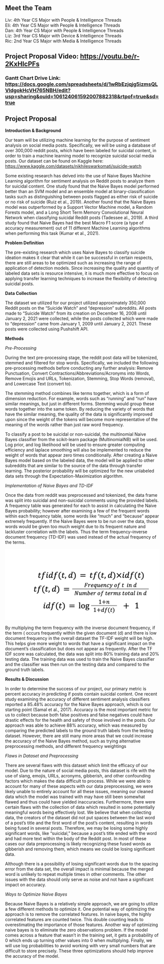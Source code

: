 
## Meet the Team

Liv: 4th Year CS Major with People & Intelligence Threads <br>
Eli: 4th Year CS Major with People & Intelligence Threads <br>
Dan: 4th Year CS Major with People & Intelligence Threads <br>
Liz:    3rd Year CS Major with Device & Intelligence Threads <br>
Ric:   2nd Year CS Major with Media & Intelligence Threads <br>

## Project Proposal Video: https://youtu.be/r-2KxHIcPFs
### Gantt Chart Drive Link: https://docs.google.com/spreadsheets/d/1wRbEzjqjg5izmsQLVldgokHcVH765NBH/edit?usp=sharing&ouid=106124061592007882318&rtpof=true&sd=true
## Project Proposal


**Introduction & Background**

Our team will be utilizing machine learning for the purpose of sentiment analysis on social media posts. Specifically, we will be using a database of over 300,000 reddit posts, which have been labeled for suicidal content, in order to train a machine learning model to recognize suicidal social media posts. Our dataset can be found on Kaggle here: https://www.kaggle.com/datasets/nikhileswarkomati/suicide-watch 

Some existing research has delved into the use of Naive Bayes Machine Learning algorithm for sentiment analysis on Reddit posts to analyze them for suicidal content. One study found that the Naive Bayes model performed better than an SVM model and an ensemble model at binary-classification tasks such as distinguishing between posts flagged as either risk of suicide or no risk of suicide (Ruiz et al., 2019). Another found that the Naive Bayes model was outperformed by a Support Vector Machine model, a Random Forests model, and a Long Short Term Memory Convolutional Neural Network when classifying suicidal Reddit posts (Tadessee al., 2019). A third study found that Naive Bayes had the best Macro F1 score (a type of accuracy measurement) out of 11 different Machine Learning algorithms when performing this task (Kumar et al., 2021).

**Problem Definition**

The pre-existing research which uses Naive Bayes to classify suicide ideation makes it clear that while it can be successful in certain respects, there are still areas to be optimized such as increasing the range of application of detection models. Since increasing the quality and quantity of labeled data sets is resource intensive, it is much more effective to focus on applying transfer learning techniques to increase the flexibility of detecting suicidal posts.

**Data Collection**

The dataset we utilized for our project utilized approximately 350,000 Reddit posts on the “Suicide Watch” and “depression” subreddits. All posts made to “Suicide Watch” from its creation on December 16, 2008 until January 2, 2021 were collected, while the posts collected which were made to “depression” came from January 1, 2009 until January 2, 2021. These posts were collected using Pushshift API.

**Methods**


*Pre-Processing* 

During the text pre-processing stage, the reddit post data will be tokenized, stemmed and filtered for stop words. Specifically, we included the following pre-processing methods before conducting any further analysis: Remove Punctuation, Convert Contractions/Abbreviations/Acronyms into Words, Remove Emojis and URLs, Tokenization, Stemming, Stop Words (removal), and Lowercase Text (convert to). 

The stemming method combines like terms together, which is a form of dimension reduction. For example, words such as “running” and “run” have similar meanings, but just in different forms. Stemming would group these words together into the same token. By reducing the variety of words that have the similar meaning, the quality of the data is significantly improved upon since the weight of the tokens will become more representative of the meaning of the words rather than just raw word frequency. 

To classify a post to be suicidal or non-suicidal, the multinomial Naive Bayes classifier from the scikit-learn package (MultinomialNB) will be used. Log prior, and log likelihood will be used to ensure greater computing efficiency and laplace smoothing will also be implemented to reduce the weight of words that appear zero times conditionally. After creating a Naive Bayes model based on the labeled data, the model will be applied to other subreddits that are similar to the source of the data through transfer learning. The posterior probability will be optimized for the new unlabeled data sets through the Expectation-Maximization algorithm. 

*Implementation of Naive Bayes and TD-IDF*

Once the data from reddit was preprocessed and tokenized, the data frame was split into suicidal and non-suicidal comments using the provided labels. A frequency table was generated for each to assist in calculating the Naive Bayes probability; however after examining a few of the frequent words within each frequency table, some words like “much” and “because” appear extremely frequently. If the Naive Bayes were to be run over the data, those words would be given too much weight due to its frequent nature and lackluster correlation with the labels. Thus the term frequency–inverse document frequency (TD-IDF) was used instead of the actual frequency of the terms. 

![Equations](equation.png) 


By multiplying the term frequency with the inverse document frequency, if the term ( occurs frequently within the given document (d) and there is low document frequency in the overall dataset the TF-IDF weight will be high. This helps give more weight to words that have a significant impact on the document’s classification but does not appear as frequently. 
After the TF IDF score was calculated, the data was split into 80% training data and 20% testing data. The training data was used to train the Naive Bayes classifier and the classifier was then run on the testing data and compared to the ground truth labels. 

**Results & Discussion**

In order to determine the success of our project, our primary metric is percent accuracy in predicting if posts contain suicidal content. One recent study examining the accuracy of different sentiment analysis classifiers reported a 85.48% accuracy for the Naive Bayes approach, which is our starting point (Samal et al., 2017). Accuracy is the most important metric for us to collect because both false positives and false negatives could have drastic effects for the health and safety of those involved in the posts. Our approach was able to achieve 88% accuracy, which was measured by comparing the predicted labels to the ground truth labels from the testing dataset. However, there are still many more areas that we could increase the accuracy of the Naive Bayes method, such as trying alternative preprocessing methods, and different frequency weightings 

*Flaws in Dataset and Preprocessing*

There are several flaws with this dataset which limit the efficacy of our model. Due to the nature of social media posts, this dataset is rife with the use of slang, emojis, URLs, acronyms, gibberish, and other confounding factors which makes the data difficult to process. While we were able to account for many of these aspects with our data preprocessing, we were likely unable to entirely account for all these issues, meaning our cleaned data which the model was trained with may have still been somewhat flawed and thus could have yielded inaccuracies. Furthermore, there were certain flaws with the collection of data which resulted in some potentially meaningful words being effectively lost. We believe that when collecting data, the creators of the dataset did not put spaces between the last word of a post’s title and the first word of the post’s content, resulting in words being fused in several posts. Therefore, we may be losing some highly significant words, like “suicidal,” because a post’s title ended with the word and had more text within the body of the Reddit post. In most of these cases our data preprocessing is likely recognizing these fused words as gibberish and removing them, which means we could be losing significant data. 

Although there is a possibility of losing significant words due to the spacing error from the data set, the overall impact is minimal because the merged word is unlikely to repeat multiple times in other comments. The other issues with the data should only serve as noise and not have a significant impact on accuracy.


*Ways to Optimize Naive Bayes*

Because Naive Bayes is a relatively simple approach, we are going to utilize a few different methods to optimize it. One potential way of optimizing the approach is to remove the correlated features. In naive bayes, the highly correlated features are counted twice. This double counting leads to overestimating the importance of those features. Another way of optimizing naive bayes is to eliminate the zero observations problem. If the model comes across a feature that wasn’t in the training set, it gets a probability of 0 which ends up turning other values into 0 when multiplying. Finally, we will use log probabilities to avoid working with very small numbers that are difficult to store precisely.  These three optimizations should help improve the accuracy of the model.




